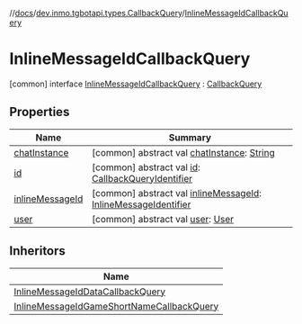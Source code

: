 //[docs](../../../index.md)/[dev.inmo.tgbotapi.types.CallbackQuery](../index.md)/[InlineMessageIdCallbackQuery](index.md)



# InlineMessageIdCallbackQuery  
 [common] interface [InlineMessageIdCallbackQuery](index.md) : [CallbackQuery](../-callback-query/index.md)   


## Properties  
  
|  Name |  Summary | 
|---|---|
| <a name="dev.inmo.tgbotapi.types.CallbackQuery/InlineMessageIdCallbackQuery/chatInstance/#/PointingToDeclaration/"></a>[chatInstance](index.md#%5Bdev.inmo.tgbotapi.types.CallbackQuery%2FInlineMessageIdCallbackQuery%2FchatInstance%2F%23%2FPointingToDeclaration%2F%5D%2FProperties%2F625018081)| <a name="dev.inmo.tgbotapi.types.CallbackQuery/InlineMessageIdCallbackQuery/chatInstance/#/PointingToDeclaration/"></a> [common] abstract val [chatInstance](index.md#%5Bdev.inmo.tgbotapi.types.CallbackQuery%2FInlineMessageIdCallbackQuery%2FchatInstance%2F%23%2FPointingToDeclaration%2F%5D%2FProperties%2F625018081): [String](https://kotlinlang.org/api/latest/jvm/stdlib/kotlin/-string/index.html)   <br>|
| <a name="dev.inmo.tgbotapi.types.CallbackQuery/InlineMessageIdCallbackQuery/id/#/PointingToDeclaration/"></a>[id](index.md#%5Bdev.inmo.tgbotapi.types.CallbackQuery%2FInlineMessageIdCallbackQuery%2Fid%2F%23%2FPointingToDeclaration%2F%5D%2FProperties%2F625018081)| <a name="dev.inmo.tgbotapi.types.CallbackQuery/InlineMessageIdCallbackQuery/id/#/PointingToDeclaration/"></a> [common] abstract val [id](index.md#%5Bdev.inmo.tgbotapi.types.CallbackQuery%2FInlineMessageIdCallbackQuery%2Fid%2F%23%2FPointingToDeclaration%2F%5D%2FProperties%2F625018081): [CallbackQueryIdentifier](../../dev.inmo.tgbotapi.types/index.md#%5Bdev.inmo.tgbotapi.types%2FCallbackQueryIdentifier%2F%2F%2FPointingToDeclaration%2F%5D%2FClasslikes%2F625018081)   <br>|
| <a name="dev.inmo.tgbotapi.types.CallbackQuery/InlineMessageIdCallbackQuery/inlineMessageId/#/PointingToDeclaration/"></a>[inlineMessageId](inline-message-id.md)| <a name="dev.inmo.tgbotapi.types.CallbackQuery/InlineMessageIdCallbackQuery/inlineMessageId/#/PointingToDeclaration/"></a> [common] abstract val [inlineMessageId](inline-message-id.md): [InlineMessageIdentifier](../../dev.inmo.tgbotapi.types/index.md#%5Bdev.inmo.tgbotapi.types%2FInlineMessageIdentifier%2F%2F%2FPointingToDeclaration%2F%5D%2FClasslikes%2F625018081)   <br>|
| <a name="dev.inmo.tgbotapi.types.CallbackQuery/InlineMessageIdCallbackQuery/user/#/PointingToDeclaration/"></a>[user](index.md#%5Bdev.inmo.tgbotapi.types.CallbackQuery%2FInlineMessageIdCallbackQuery%2Fuser%2F%23%2FPointingToDeclaration%2F%5D%2FProperties%2F625018081)| <a name="dev.inmo.tgbotapi.types.CallbackQuery/InlineMessageIdCallbackQuery/user/#/PointingToDeclaration/"></a> [common] abstract val [user](index.md#%5Bdev.inmo.tgbotapi.types.CallbackQuery%2FInlineMessageIdCallbackQuery%2Fuser%2F%23%2FPointingToDeclaration%2F%5D%2FProperties%2F625018081): [User](../../dev.inmo.tgbotapi.types/-user/index.md)   <br>|


## Inheritors  
  
|  Name | 
|---|
| <a name="dev.inmo.tgbotapi.types.CallbackQuery/InlineMessageIdDataCallbackQuery///PointingToDeclaration/"></a>[InlineMessageIdDataCallbackQuery](../-inline-message-id-data-callback-query/index.md)|
| <a name="dev.inmo.tgbotapi.types.CallbackQuery/InlineMessageIdGameShortNameCallbackQuery///PointingToDeclaration/"></a>[InlineMessageIdGameShortNameCallbackQuery](../-inline-message-id-game-short-name-callback-query/index.md)|

